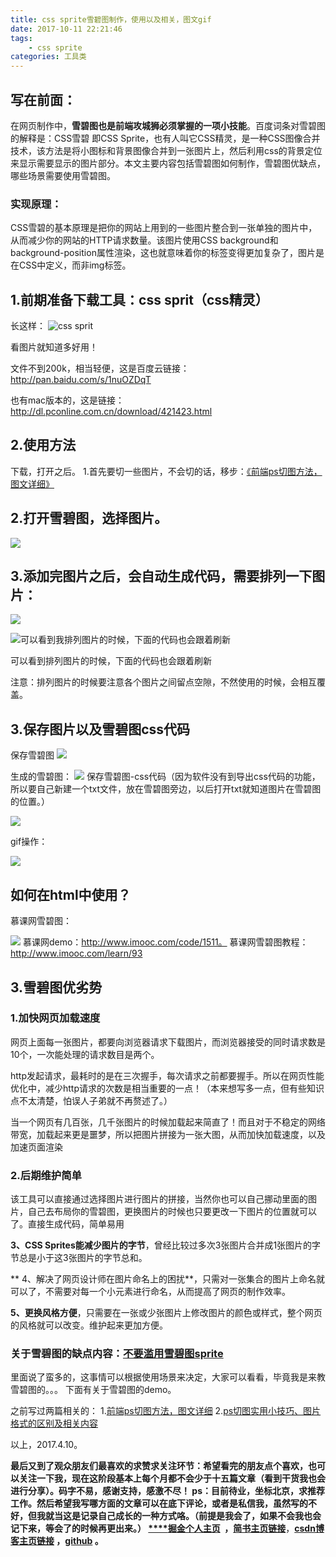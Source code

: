 ```yaml
---
title: css sprite雪碧图制作，使用以及相关，图文gif
date: 2017-10-11 22:21:46
tags:
    - css sprite
categories: 工具类
---
```

写在前面：
---
在网页制作中，**雪碧图也是前端攻城狮必须掌握的一项小技能**。百度词条对雪碧图的解释是：CSS雪碧 即CSS Sprite，也有人叫它CSS精灵，是一种CSS图像合并技术，该方法是将小图标和背景图像合并到一张图片上，然后利用css的背景定位来显示需要显示的图片部分。本文主要内容包括雪碧图如何制作，雪碧图优缺点，哪些场景需要使用雪碧图。


### 实现原理：

CSS雪碧的基本原理是把你的网站上用到的一些图片整合到一张单独的图片中，从而减少你的网站的HTTP请求数量。该图片使用CSS background和background-position属性渲染，这也就意味着你的标签变得更加复杂了，图片是在CSS中定义，而非img标签。

1.前期准备下载工具：css sprit（css精灵）
---

长这样：
![css sprit](https://github.com/OBKoro1/articleImg_src/blob/master/weibo_img_move/undefined?raw=true?raw=true)

看图片就知道多好用！

文件不到200k，相当轻便，这是百度云链接：http://pan.baidu.com/s/1nuOZDqT

也有mac版本的，这是链接：http://dl.pconline.com.cn/download/421423.html

2.使用方法
---
下载，打开之后。
1.首先要切一些图片，不会切的话，移步：[《前端ps切图方法，图文详细》](https://juejin.im/post/58e9deacb123db1ad05fab2f)

2.打开雪碧图，选择图片。
---

![](https://github.com/OBKoro1/articleImg_src/blob/master/weibo_img_move/undefined?raw=true?raw=true)


3.添加完图片之后，会自动生成代码，需要排列一下图片：
---

![](https://github.com/OBKoro1/articleImg_src/blob/master/weibo_img_move/undefined?raw=true?raw=true)


![可以看到我排列图片的时候，下面的代码也会跟着刷新](https://github.com/OBKoro1/articleImg_src/blob/master/weibo_img_move/undefined?raw=true?raw=true)

可以看到排列图片的时候，下面的代码也会跟着刷新

注意：排列图片的时候要注意各个图片之间留点空隙，不然使用的时候，会相互覆盖。

3.保存图片以及雪碧图css代码
---
保存雪碧图
![](https://github.com/OBKoro1/articleImg_src/blob/master/weibo_img_move/undefined?raw=true?raw=true)

生成的雪碧图：
![](https://github.com/OBKoro1/articleImg_src/blob/master/weibo_img_move/undefined?raw=true?raw=true)
保存雪碧图-css代码（因为软件没有到导出css代码的功能，所以要自己新建一个txt文件，放在雪碧图旁边，以后打开txt就知道图片在雪碧图的位置。）

![](https://github.com/OBKoro1/articleImg_src/blob/master/weibo_img_move/undefined?raw=true?raw=true)

gif操作：

![](https://github.com/OBKoro1/articleImg_src/blob/master/weibo_img_move/undefined?raw=true?raw=true)


如何在html中使用？
---
慕课网雪碧图：

![](https://github.com/OBKoro1/articleImg_src/blob/master/weibo_img_move/undefined?raw=true?raw=true)
慕课网demo：http://www.imooc.com/code/1511。
慕课网雪碧图教程：http://www.imooc.com/learn/93


3.雪碧图优劣势
---
### 1.加快网页加载速度
网页上面每一张图片，都要向浏览器请求下载图片，而浏览器接受的同时请求数是10个，一次能处理的请求数目是两个。

http发起请求，最耗时的是在三次握手，每次请求之前都要握手。所以在网页性能优化中，减少http请求的次数是相当重要的一点！（本来想写多一点，但有些知识点不太清楚，怕误人子弟就不再赘述了。）

当一个网页有几百张，几千张图片的时候加载起来简直了！而且对于不稳定的网络带宽，加载起来更是噩梦，所以把图片拼接为一张大图，从而加快加载速度，以及加速页面渲染


### 2.后期维护简单
该工具可以直接通过选择图片进行图片的拼接，当然你也可以自己挪动里面的图片，自己去布局你的雪碧图，更换图片的时候也只要更改一下图片的位置就可以了。直接生成代码，简单易用

**3、CSS Sprites能减少图片的字节**，曾经比较过多次3张图片合并成1张图片的字节总是小于这3张图片的字节总和。

** 4、解决了网页设计师在图片命名上的困扰**，只需对一张集合的图片上命名就可以了，不需要对每一个小元素进行命名，从而提高了网页的制作效率。

 **5、更换风格方便**，只需要在一张或少张图片上修改图片的颜色或样式，整个网页的风格就可以改变。维护起来更加方便。

### 关于雪碧图的缺点内容：[不要滥用雪碧图sprite](http://www.cnblogs.com/joyho/articles/3715275.html)
里面说了蛮多的，这事情可以根据使用场景来决定，大家可以看看，毕竟我是来教雪碧图的。。。
下面有关于雪碧图的demo。

之前写过两篇相关的：
1.[前端ps切图方法，图文详细](https://juejin.im/post/58e9deacb123db1ad05fab2f)
2.[ps切图实用小技巧、图片格式的区别及相关内容](https://juejin.im/post/58ec558d570c350057e849f0)

以上，2017.4.10。

**最后又到了观众朋友们最喜欢的求赞求关注环节：**希望看完的朋友点个喜欢，也可以关注一下我，现在这阶段基本上每个月都不会少于十五篇文章（看到干货我也会进行分享）。码字不易，感谢支持，感激不尽！
**ps**：目前待业，坐标北京，求推荐工作。然后希望我写哪方面的文章可以在底下评论，或者是私信我，虽然写的不好，但我就当这是记录自己成长的一种方式咯。（前提是我会了，如果不会我也会记下来，等会了的时候再更出来。）
[****](http://www.jianshu.com/u/8d1dd8c80f06)**[掘金个人主页](https://juejin.im/user/58714f0eb123db4a2eb95372)  ，**[**简书主页链接**](http://www.jianshu.com/u/8d1dd8c80f06)，**[csdn博客主页链接](http://blog.csdn.net/OBKoro1?skin=dark1) ，[github](https://github.com/OBKoro1) 。**

